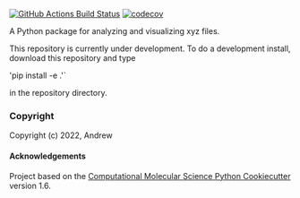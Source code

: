 
[//]: # (Badges)
[![GitHub Actions Build Status](https://github.com/REPLACE_WITH_OWNER_ACCOUNT/molecool/workflows/CI/badge.svg)](https://github.com/REPLACE_WITH_OWNER_ACCOUNT/molecool/actions?query=workflow%3ACI)
[![codecov](https://codecov.io/gh/REPLACE_WITH_OWNER_ACCOUNT/molecool/branch/master/graph/badge.svg)](https://codecov.io/gh/REPLACE_WITH_OWNER_ACCOUNT/molecool/branch/master)


A Python package for analyzing and visualizing xyz files.

This repository is currently under development. To do a development install, download this repository and type

'pip install -e .'`

in the repository directory.
### Copyright

Copyright (c) 2022, Andrew


#### Acknowledgements
 
Project based on the 
[Computational Molecular Science Python Cookiecutter](https://github.com/molssi/cookiecutter-cms) version 1.6.
